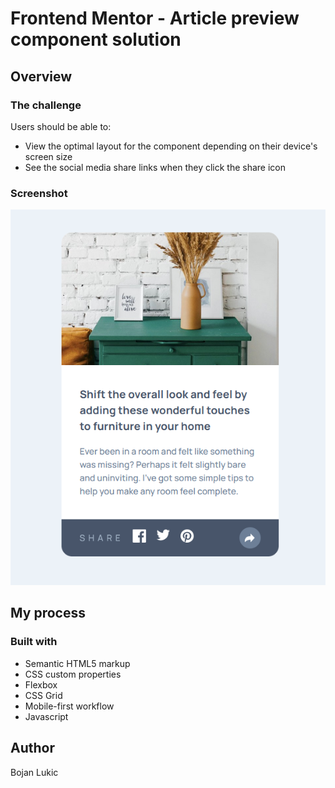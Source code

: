 # Frontend Mentor - Article preview component solution


## Overview

### The challenge

Users should be able to:

- View the optimal layout for the component depending on their device's screen size
- See the social media share links when they click the share icon

### Screenshot

![](./Screenshot%202024-08-23%20024343.png)


## My process

### Built with

- Semantic HTML5 markup
- CSS custom properties
- Flexbox
- CSS Grid
- Mobile-first workflow
- Javascript

## Author

Bojan Lukic

